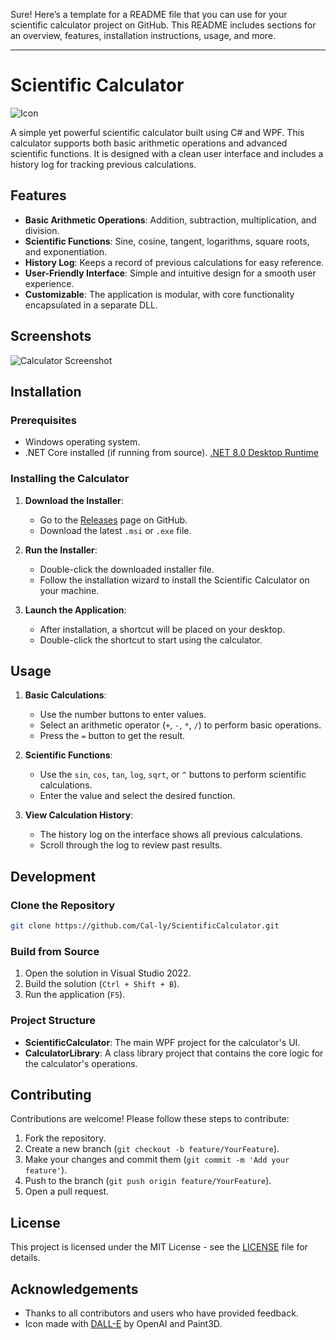 Sure! Here’s a template for a README file that you can use for your scientific calculator project on GitHub. This README includes sections for an overview, features, installation instructions, usage, and more.

---

# Scientific Calculator

![Icon](path-to-your-icon.png)

A simple yet powerful scientific calculator built using C# and WPF. This calculator supports both basic arithmetic operations and advanced scientific functions. It is designed with a clean user interface and includes a history log for tracking previous calculations.

## Features

- **Basic Arithmetic Operations**: Addition, subtraction, multiplication, and division.
- **Scientific Functions**: Sine, cosine, tangent, logarithms, square roots, and exponentiation.
- **History Log**: Keeps a record of previous calculations for easy reference.
- **User-Friendly Interface**: Simple and intuitive design for a smooth user experience.
- **Customizable**: The application is modular, with core functionality encapsulated in a separate DLL.

## Screenshots

![Calculator Screenshot](path-to-screenshot.png)

## Installation

### Prerequisites

- Windows operating system.
- .NET Core installed (if running from source). [.NET 8.0 Desktop Runtime](https://dotnet.microsoft.com/en-us/download/dotnet/8.0)

### Installing the Calculator

1. **Download the Installer**:
   - Go to the [Releases](https://github.com/yourusername/ScientificCalculator/releases) page on GitHub.
   - Download the latest `.msi` or `.exe` file.

2. **Run the Installer**:
   - Double-click the downloaded installer file.
   - Follow the installation wizard to install the Scientific Calculator on your machine.

3. **Launch the Application**:
   - After installation, a shortcut will be placed on your desktop.
   - Double-click the shortcut to start using the calculator.

## Usage

1. **Basic Calculations**:
   - Use the number buttons to enter values.
   - Select an arithmetic operator (`+`, `-`, `*`, `/`) to perform basic operations.
   - Press the `=` button to get the result.

2. **Scientific Functions**:
   - Use the `sin`, `cos`, `tan`, `log`, `sqrt`, or `^` buttons to perform scientific calculations.
   - Enter the value and select the desired function.

3. **View Calculation History**:
   - The history log on the interface shows all previous calculations.
   - Scroll through the log to review past results.

## Development

### Clone the Repository

```bash
git clone https://github.com/Cal-ly/ScientificCalculator.git
```

### Build from Source

1. Open the solution in Visual Studio 2022.
2. Build the solution (`Ctrl + Shift + B`).
3. Run the application (`F5`).

### Project Structure

- **ScientificCalculator**: The main WPF project for the calculator's UI.
- **CalculatorLibrary**: A class library project that contains the core logic for the calculator's operations.

## Contributing

Contributions are welcome! Please follow these steps to contribute:

1. Fork the repository.
2. Create a new branch (`git checkout -b feature/YourFeature`).
3. Make your changes and commit them (`git commit -m 'Add your feature'`).
4. Push to the branch (`git push origin feature/YourFeature`).
5. Open a pull request.

## License

This project is licensed under the MIT License - see the [LICENSE](LICENSE) file for details.

## Acknowledgements

- Thanks to all contributors and users who have provided feedback.
- Icon made with [DALL-E](https://openai.com/dall-e) by OpenAI and Paint3D.
